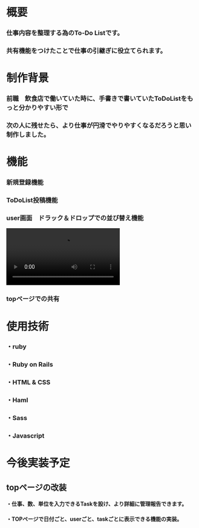 # 概要
### 仕事内容を整理する為のTo-Do Listです。
### 共有機能をつけたことで仕事の引継ぎに役立てられます。
# 制作背景
### 前職　飲食店で働いていた時に、手書きで書いていたToDoListをもっと分かりやすい形で
### 次の人に残せたら、より仕事が円滑でやりやすくなるだろうと思い制作しました。
# 機能
### 新規登録機能
### ToDoList投稿機能
### user画面　ドラック＆ドロップでの並び替え機能
![並び替え機能](https://i.gyazo.com/8cc988ca8698d94373970dabfdf258db.mp4)
### topページでの共有
# 使用技術
### ・ruby
### ・Ruby on Rails
### ・HTML & CSS
### ・Haml
### ・Sass
### ・Javascript
# 今後実装予定
## topページの改装
#### ・仕事、数、単位を入力できるTaskを設け、より詳細に管理報告できます。
#### ・TOPページで日付ごと、userごと、taskごとに表示できる機能の実装。

